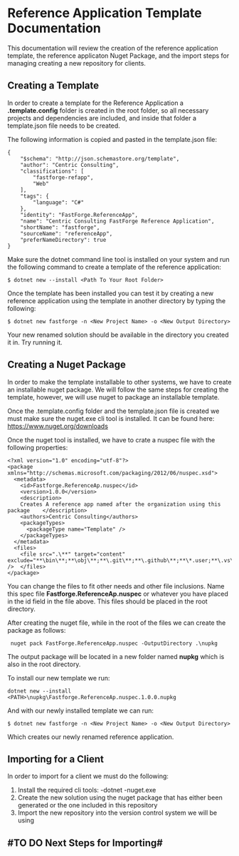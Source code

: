 # Reference Application Template Documentation

This documentation will review the creation of the reference application template, the reference applicaton Nuget Package, and the import steps for managing creating a new repository for clients.

## Creating a Template

In order to create a template for the Reference Application a **.template.config** folder is created in the root folder, so all necessary projects and dependencies are included, and inside that folder a template.json file needs to be created. 

The following information is copied and pasted in the template.json file:

```
{
    "$schema": "http://json.schemastore.org/template",
    "author": "Centric Consulting",
    "classifications": [
        "fastforge-refapp",
        "Web"
    ],
    "tags": {
        "language": "C#"
    },
    "identity": "FastForge.ReferenceApp",
    "name": "Centric Consulting FastForge Reference Application",
    "shortName": "fastforge",
    "sourceName": "referenceApp",
    "preferNameDirectory": true
}
```

Make sure the dotnet command line tool is installed on your system and run the following command to create a template of the reference application:

```
$ dotnet new --install <Path To Your Root Folder>
```

Once the template has been installed you can test it by creating a new reference application using the template in another directory by typing the following:

```
$ dotnet new fastforge -n <New Project Name> -o <New Output Directory>
```

Your new renamed solution should be available in the directory you created it in. Try running it.

## Creating a Nuget Package
In order to make the template installable to other systems, we have to create an installable nuget package. We will follow the same steps for creating the template, however, we will use nuget to package an installable template.

Once the .template.config folder and the template.json file is created we must make sure the nuget.exe cli tool is installed. It can be found here:
https://www.nuget.org/downloads

Once the nuget tool is installed, we have to crate a nuspec file with the following properties:

```
<?xml version="1.0" encoding="utf-8"?>
<package xmlns="http://schemas.microsoft.com/packaging/2012/06/nuspec.xsd">
  <metadata>
    <id>Fastforge.ReferenceAp.nuspec</id>
    <version>1.0.0</version>
    <description>
    Creates A reference app named after the organization using this package    </description>
    <authors>Centric Consulting</authors>
    <packageTypes>
      <packageType name="Template" />
    </packageTypes>
  </metadata>
  <files>
    <file src=".\**" target="content" exclude="**\bin\**;**\obj\**;**\.git\**;**\.github\**;**\*.user;**\.vs\**;**\.vscode\**;**\.gitignore" />  </files>  
</package>
```
You can change the files to fit other needs and other file inclusions. Name this spec file **Fastforge.ReferenceAp.nuspec** or whatever you have placed in the id field in the file above. This files should be placed in the root directory.

After creating the nuget file, while in the root of the files we can create the package as follows:
```
 nuget pack FastForge.ReferenceApp.nuspec -OutputDirectory .\nupkg
```
The output package will be located in a new folder named **nupkg** which is also in the root directory.

To install our new template we run:
```
dotnet new --install <PATH>\nupkg\Fastforge.ReferenceAp.nuspec.1.0.0.nupkg
```
And with our newly installed template we can run:

```
$ dotnet new fastforge -n <New Project Name> -o <New Output Directory>
```
Which creates our newly renamed reference application.

## Importing for a Client
In order to import for a client we must do the following:

1. Install the required cli tools:
    -dotnet
    -nuget.exe
2. Create the new solution using the nuget package that has either been generated or the one included in this repository
3. Import the new repository into the version control system we will be using

## #**TO DO Next Steps for Importing**#

